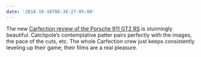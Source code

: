 ```yaml
---
date: '2018-10-16T08:38:27-05:00'
---
```

The new [Carfection review of the Porsche 911 GT2 RS](https://youtu.be/Tber4uD-G8Q) is stunningly beautiful. Catchpole’s contemplative patter pairs perfectly with the images, the pace of the cuts, etc. The whole Carfection crew just keeps consistently leveling up their game; their films are a real pleasure.

